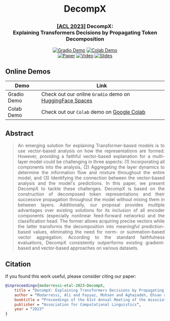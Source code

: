 # <p align="center">DecompX</p>

<h3 align="center">
  <p><a href="https://2023.aclweb.org/">[ACL 2023]</a> DecompX:<br>Explaining Transformers Decisions by Propagating Token Decomposition</p>
</h3>

<p align="center">
  <a href="https://huggingface.co/spaces/mohsenfayyaz/DecompX"><img alt="Gradio Demo" src="https://img.shields.io/badge/🤗-Open%20in%20Spaces-blue"></a>
  <a href="https://colab.research.google.com/github/mohsenfayyaz/DecompX/blob/main/DecompX_Colab_Demo.ipynb"><img alt="Colab Demo" src="https://img.shields.io/badge/​-Open%20in%20Colab-blue?logo=googlecolab&logoColor=F9AB00"></a>
  <br>
  <a href="https://github.com/mohsenfayyaz/DecompX/raw/main/DecompX_2023_paper.pdf"><img alt="Paper" src="https://img.shields.io/badge/📃-Paper-808080"></a>
  <a href="https://youtu.be/kQqjp-Dfb-s"><img alt="Video" src="https://img.shields.io/badge/​-Video-red?logo=youtube&logoColor=FF0000"></a>
  <a href=""><img alt="Slides" src="https://img.shields.io/badge/​-Slides-FFBB00?logo=googlesheets&logoColor=FFBB00"></a>
</p>

<!-- <h4 align="center">
  <a href="https://arxiv.org/pdf/">📃 Paper</a> |
  <a href="https://huggingface.co/spaces/mohsenfayyaz/DecompX">🤗 Gradio Demo</a> |
  <a href="https://colab.research.google.com/github/mohsenfayyaz/DecompX/blob/main/DecompX_Colab_Demo.ipynb">🖥 Colab Demo</a>
</h3> -->

## Online Demos

| Demo | Link |
|-|-|
| Gradio Demo | Check out our online `Gradio` demo on <a href="https://huggingface.co/spaces/mohsenfayyaz/DecompX">HuggingFace Spaces</a> |
| Colab Demo | Check out our `Colab` demo on <a href="https://colab.research.google.com/github/mohsenfayyaz/DecompX/blob/main/DecompX_Colab_Demo.ipynb">Google Colab</a> |

## Abstract

> <div align="justify">An emerging solution for explaining Transformer-based models is to use vector-based analysis on how the representations are formed. However, providing a faithful vector-based explanation for a multi-layer model could be challenging in three aspects: (1) Incorporating all components into the analysis, (2) Aggregating the layer dynamics to determine the information flow and mixture throughout the entire model, and (3) Identifying the connection between the vector-based analysis and the model's predictions. In this paper, we present DecompX to tackle these challenges. DecompX is based on the construction of decomposed token representations and their successive propagation throughout the model without mixing them in between layers. Additionally, our proposal provides multiple advantages over existing solutions for its inclusion of all encoder components (especially nonlinear feed-forward networks) and the classification head. The former allows acquiring precise vectors while the latter transforms the decomposition into meaningful prediction-based values, eliminating the need for norm- or summation-based vector aggregation. According to the standard faithfulness evaluations, DecompX consistently outperforms existing gradient-based and vector-based approaches on various datasets.
</div>

## Citation
If you found this work useful, please consider citing our paper:
```bibtex
@inproceedings{modarressi-etal-2023-DecompX,
    title = "DecompX: Explaining Transformers Decisions by Propagating Token Decomposition",
    author = "Modarressi, Ali and Fayyaz, Mohsen and Aghazadeh, Ehsan and Yaghoobzadeh, Yadollah and Pilehvar, Mohammad Taher",
    booktitle = "Proceedings of the 61st Annual Meeting of the Association for Computational Linguistics.",
    publisher = "Association for Computational Linguistics",
    year = "2023"
}
```
